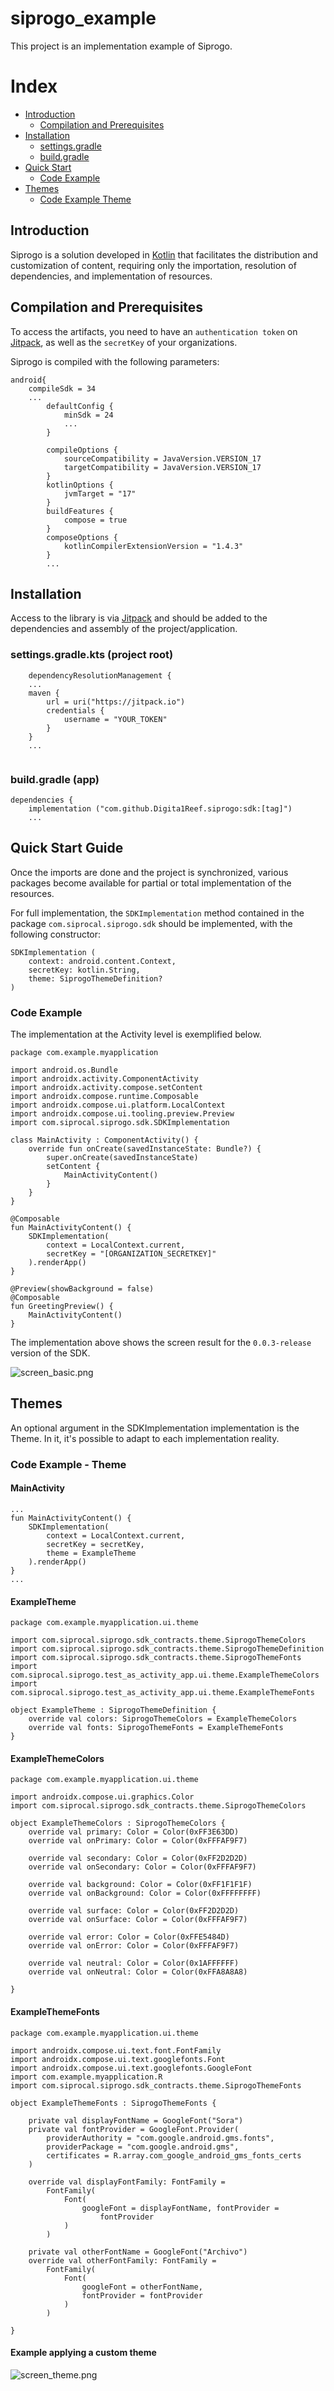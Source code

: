 # siprogo_example

This project is an implementation example of Siprogo.

# Index
* [Introduction](#introduction)
  * [Compilation and Prerequisites](#compilation-and-prerequisites)
* [Installation](#installation)
  * [settings.gradle](#settingsgradlekts--project-root-)
  * [build.gradle](#buildgradle--app-)
* [Quick Start](#quick-start-guide)
  * [Code Example](#code-example)
* [Themes](#themes)
  * [Code Example Theme](#code-example---theme)


## Introduction
Siprogo is a solution developed in [Kotlin](https://kotlinlang.org/) that facilitates the distribution and customization of content,
requiring only the importation, resolution of dependencies, and implementation of
resources.

## Compilation and Prerequisites
To access the artifacts, you need to have an `authentication token` on [Jitpack](https://jitpack.io/),
as well as the `secretKey` of your organizations.

Siprogo is compiled with the following parameters:

```
android{
    compileSdk = 34
    ...    
        defaultConfig {
            minSdk = 24
            ...
        }
        
        compileOptions {
            sourceCompatibility = JavaVersion.VERSION_17
            targetCompatibility = JavaVersion.VERSION_17
        }
        kotlinOptions {
            jvmTarget = "17"
        }
        buildFeatures {
            compose = true
        }
        composeOptions {
            kotlinCompilerExtensionVersion = "1.4.3"
        }
        ...
```

## Installation
Access to the library is via [Jitpack](https://jitpack.io/) and should be added to the dependencies
and assembly of the project/application.

### settings.gradle.kts (project root)
``` 
    dependencyResolutionManagement {
    ...
    maven {
        url = uri("https://jitpack.io")
        credentials {
            username = "YOUR_TOKEN"
        }
    }
    ...
    
```

### build.gradle (app)

```
dependencies {
    implementation ("com.github.Digita1Reef.siprogo:sdk:[tag]")
    ...
```

## Quick Start Guide
Once the imports are done and the project is synchronized, various packages become available for partial or total implementation of the resources.

For full implementation, the `SDKImplementation` method contained in the package
`com.siprocal.siprogo.sdk` should be implemented, with the following constructor:

```
SDKImplementation (
    context: android.content.Context, 
    secretKey: kotlin.String,
    theme: SiprogoThemeDefinition?
)  
```

### Code Example
The implementation at the Activity level is exemplified below.

```
package com.example.myapplication

import android.os.Bundle
import androidx.activity.ComponentActivity
import androidx.activity.compose.setContent
import androidx.compose.runtime.Composable
import androidx.compose.ui.platform.LocalContext
import androidx.compose.ui.tooling.preview.Preview
import com.siprocal.siprogo.sdk.SDKImplementation

class MainActivity : ComponentActivity() {
    override fun onCreate(savedInstanceState: Bundle?) {
        super.onCreate(savedInstanceState)
        setContent {
            MainActivityContent()
        }
    }
}

@Composable
fun MainActivityContent() {
    SDKImplementation(
        context = LocalContext.current,
        secretKey = "[ORGANIZATION_SECRETKEY]"
    ).renderApp()
}

@Preview(showBackground = false)
@Composable
fun GreetingPreview() {
    MainActivityContent()
}
```

The implementation above shows the screen result for the `0.0.3-release` version of the SDK.

![screen_basic.png](./images/screen_basic.png)


## Themes
An optional argument in the SDKImplementation implementation is the Theme. In it, it's possible to adapt to each implementation reality.

### Code Example - Theme

#### MainActivity
```
...
fun MainActivityContent() {
    SDKImplementation(
        context = LocalContext.current,
        secretKey = secretKey,
        theme = ExampleTheme
    ).renderApp()
}
...
```

#### ExampleTheme
```
package com.example.myapplication.ui.theme

import com.siprocal.siprogo.sdk_contracts.theme.SiprogoThemeColors
import com.siprocal.siprogo.sdk_contracts.theme.SiprogoThemeDefinition
import com.siprocal.siprogo.sdk_contracts.theme.SiprogoThemeFonts
import com.siprocal.siprogo.test_as_activity_app.ui.theme.ExampleThemeColors
import com.siprocal.siprogo.test_as_activity_app.ui.theme.ExampleThemeFonts

object ExampleTheme : SiprogoThemeDefinition {
    override val colors: SiprogoThemeColors = ExampleThemeColors
    override val fonts: SiprogoThemeFonts = ExampleThemeFonts
}
```

#### ExampleThemeColors
```
package com.example.myapplication.ui.theme

import androidx.compose.ui.graphics.Color
import com.siprocal.siprogo.sdk_contracts.theme.SiprogoThemeColors

object ExampleThemeColors : SiprogoThemeColors {
    override val primary: Color = Color(0xFF3E63DD)
    override val onPrimary: Color = Color(0xFFFAF9F7)

    override val secondary: Color = Color(0xFF2D2D2D)
    override val onSecondary: Color = Color(0xFFFAF9F7)

    override val background: Color = Color(0xFF1F1F1F)
    override val onBackground: Color = Color(0xFFFFFFFF)

    override val surface: Color = Color(0xFF2D2D2D)
    override val onSurface: Color = Color(0xFFFAF9F7)

    override val error: Color = Color(0xFFE5484D)
    override val onError: Color = Color(0xFFFAF9F7)

    override val neutral: Color = Color(0x1AFFFFFF)
    override val onNeutral: Color = Color(0xFFA8A8A8)

}

```

#### ExampleThemeFonts
```
package com.example.myapplication.ui.theme

import androidx.compose.ui.text.font.FontFamily
import androidx.compose.ui.text.googlefonts.Font
import androidx.compose.ui.text.googlefonts.GoogleFont
import com.example.myapplication.R
import com.siprocal.siprogo.sdk_contracts.theme.SiprogoThemeFonts

object ExampleThemeFonts : SiprogoThemeFonts {

    private val displayFontName = GoogleFont("Sora")
    private val fontProvider = GoogleFont.Provider(
        providerAuthority = "com.google.android.gms.fonts",
        providerPackage = "com.google.android.gms",
        certificates = R.array.com_google_android_gms_fonts_certs
    )

    override val displayFontFamily: FontFamily =
        FontFamily(
            Font(
                googleFont = displayFontName, fontProvider =
                    fontProvider
            )
        )

    private val otherFontName = GoogleFont("Archivo")
    override val otherFontFamily: FontFamily =
        FontFamily(
            Font(
                googleFont = otherFontName,
                fontProvider = fontProvider
            )
        )

}

```

#### Example applying a custom theme
![screen_theme.png](./images/screen_theme.png)
